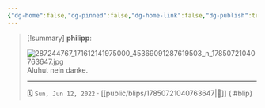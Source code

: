 ```yaml
---
{"dg-home":false,"dg-pinned":false,"dg-home-link":false,"dg-publish":true,"type":"blip","disabled rules":["yaml-title","yaml-title-alias","file-name-heading"],"title":"philipp on instagram @ 2022-06-12","created-date":"2022-06-12T16:00:00","updated-date":"2025-05-02T17:43:07","dg-path":"blips/17850721040763647.md","permalink":"/blips/17850721040763647/","dgPassFrontmatter":true,"created":"2022-06-12T16:00:00","updated":"2025-05-02T17:43:07"}
---
```


> [!summary] **philipp**:
>
> ![287244767_171612141975000_45369091287619503_n_17850721040763647.jpg](/img/user/attachments/287244767_171612141975000_45369091287619503_n_17850721040763647.jpg)
> Aluhut nein danke.
> - - -
>
> 🗓️ `Sun, Jun 12, 2022` · [[public/blips/17850721040763647\|🔗]]
{ #blip}

